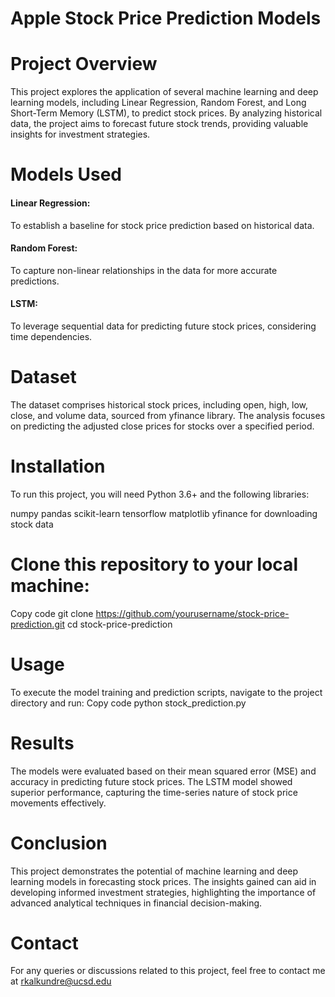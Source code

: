 # Apple Stock Price Prediction Models
# Project Overview
This project explores the application of several machine learning and deep learning models, including Linear Regression, Random Forest, and Long Short-Term Memory (LSTM), to predict stock prices. By analyzing historical data, the project aims to forecast future stock trends, providing valuable insights for investment strategies.

# Models Used
#### Linear Regression: 
To establish a baseline for stock price prediction based on historical data.
#### Random Forest: 
To capture non-linear relationships in the data for more accurate predictions.
#### LSTM: 
To leverage sequential data for predicting future stock prices, considering time dependencies.

# Dataset
The dataset comprises historical stock prices, including open, high, low, close, and volume data, sourced from yfinance library. The analysis focuses on predicting the adjusted close prices for stocks over a specified period.

# Installation
To run this project, you will need Python 3.6+ and the following libraries:

numpy
pandas
scikit-learn
tensorflow
matplotlib
yfinance for downloading stock data

# Clone this repository to your local machine:
Copy code
git clone https://github.com/yourusername/stock-price-prediction.git
cd stock-price-prediction

# Usage
To execute the model training and prediction scripts, navigate to the project directory and run:
Copy code
python stock_prediction.py

# Results
The models were evaluated based on their mean squared error (MSE) and accuracy in predicting future stock prices. The LSTM model showed superior performance, capturing the time-series nature of stock price movements effectively.

# Conclusion
This project demonstrates the potential of machine learning and deep learning models in forecasting stock prices. The insights gained can aid in developing informed investment strategies, highlighting the importance of advanced analytical techniques in financial decision-making.

# Contact
For any queries or discussions related to this project, feel free to contact me at rkalkundre@ucsd.edu
